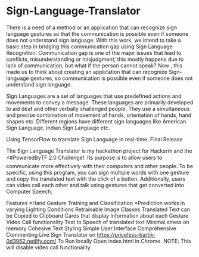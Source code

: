 # Sign-Language-Translator
There is a need of a method or an application that can recognize sign language gestures so that the communication is possible even if someone does not understand sign language. With this work, we intend to take a basic step in bridging this communication gap using Sign Language Recognition.
Communication gap is one of the major issues that lead to conflicts, misunderstanding or misjudgment; this mostly happens due to lack of communication, but what if the person cannot speak? Now , this made us to think about creating an application that can recognize Sign-language gestures, so communication is possible even if someone does not understand sign language. 

Sign Languages are a set of languages that use predefined actions and movements to convey a message. These languages are primarily developed to aid deaf and other verbally challenged people. They use a simultaneous and precise combination of movement of hands, orientation of hands, hand shapes etc. Different regions have different sign languages like American Sign Language, Indian Sign Language etc.

Using TensorFlow to translate Sign Language in real-time. Final Release

The Sign Language Translator is my hackathon project for Hacksrm and the ⚡#PoweredByTF 2.0 Challenge!. Its purpose is to allow users to communicate more effectively with their computers and other people. To be specific, using this program, you can sign multiple words with one gesture and copy the translated text with the click of a button. Additionally, users can video call each other and talk using gestures that get converted into Computer Speech.

Features
 *Hand Gesture Training and Classification
 *Prediction works in varying Lighting Conditions
 Retrainable Image Classes
 Translated Text can be Copied to Clipboard
 Cards that display Information about each Gesture
 Video Call functionality
 Text to Speech of translated text
 Minimal stress on memory
 Cohesive Text Styling
 Simple User Interface
 Comprehensive Commenting
Live Sign Translator on https://priceless-bartik-0d3962.netlify.com/
To Run locally
Open index.html in Chrome.
NOTE: This will disable video call functionality.

